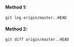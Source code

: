 #### Method 1:
```
git log origin/master..HEAD
```

#### Method 2:
```
git diff origin/master..HEAD
```
